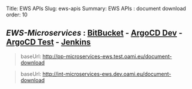 Title: EWS APIs
Slug: ews-apis
Summary: EWS APIs : document download
order: 10

## _EWS-Microservices_ :  <a href="https://git.euipo.europa.eu/projects/MSEWS" target="_blank">BitBucket</a> - <a href="https://intadapt-argocd.dev.oami.eu/applications/argocd/ewsmicroservices-intadaptive?resource=" target="_blank">ArgoCD Dev</a> - <a href="https://qa-argocd.test.oami.eu/applications/ewsmicroservices-preprod" target="_blank">ArgoCD Test</a> - <a href="https://jenkins.prod.oami.eu/job/EWS/job/Microservices/job/microservice-document-download/" target="_blank">Jenkins</a> 

> baseUrl: http://pp-microservices-ews.test.oami.eu/document-download  
	
> baseUrl: http://int-microservices-ews.dev.oami.eu/document-download  
	


